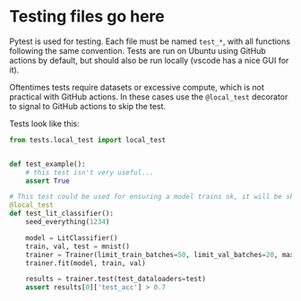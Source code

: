 # Testing files go here

Pytest is used for testing. Each file must be named ```test_*```, with all functions following the same convention. Tests are run on Ubuntu using GitHub actions by default, but should also be run locally (vscode has a nice GUI for it).

Oftentimes tests require datasets or excessive compute, which is not practical with GitHub actions. In these cases use the ``` @local_test ``` decorator to signal to GitHub actions to skip the test.

Tests look like this:

```python
from tests.local_test import local_test


def test_example():
    # this test isn't very useful...
    assert True

# This test could be used for ensuring a model trains ok, it will be skipped when running remotely
@local_test
def test_lit_classifier():
    seed_everything(1234)

    model = LitClassifier()
    train, val, test = mnist()
    trainer = Trainer(limit_train_batches=50, limit_val_batches=20, max_epochs=2)
    trainer.fit(model, train, val)

    results = trainer.test(test_dataloaders=test)
    assert results[0]['test_acc'] > 0.7

```
